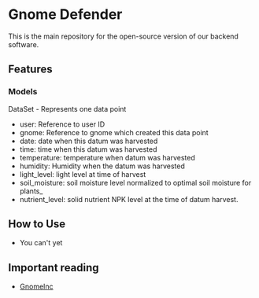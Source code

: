 # Gnome Defender

This is the main repository for the open-source version of our backend software.

## Features

### Models

DataSet - Represents one data point

- user: Reference to user ID
- gnome: Reference to gnome which created this data point
- date: date when this datum was harvested
- time: time when this datum was harvested
- temperature: temperature when datum was harvested
- humidity: Humidity when the datum was harvested
- light_level: light level at time of harvest
- soil_moisture: soil moisture level normalized to optimal soil moisture for plants_
- nutrient_level: solid nutrient NPK level at the time of datum harvest.

## How to Use

- You can't yet

## Important reading

- [GnomeInc](http://www.gnomeinc.com/)
